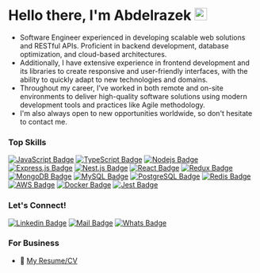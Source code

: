 # Hello there, I'm Abdelrazek <img src="https://user-images.githubusercontent.com/1303154/88677602-1635ba80-d120-11ea-84d8-d263ba5fc3c0.gif" width="25" alt="hi">

- Software Engineer experienced in developing scalable web solutions and RESTful APIs.
Proficient in backend development, database optimization, and cloud-based architectures.<br>
- Additionally, I have extensive experience in frontend development and its libraries to create responsive and user-friendly interfaces, with the ability to quickly adapt to new technologies and domains.<br>
- Throughout my career, I’ve worked in both remote and on-site environments to deliver high-quality software solutions using modern development tools and practices like Agile methodology.<br>
- I'm also always open to new opportunities worldwide, so don't hesitate to contact me.

### Top Skills

[![JavaScript Badge](https://img.shields.io/badge/-JavaScript-F7DF1E?&logo=javascript&logoColor=000)](#) [![TypeScript Badge](https://img.shields.io/badge/-TypeScript-3178C6?logo=typescript&logoColor=fff)](#) [![Nodejs Badge](https://img.shields.io/badge/-Node.js-6DA55F?logo=node.js&logoColor=white)](#) [![Express.js Badge](https://img.shields.io/badge/Express.js-%23404d59.svg?logo=express&logoColor=%2361DAFB)](#) [![Nest.js Badge](https://img.shields.io/badge/Nest.js-%23E0234E.svg?logo=nestjs&logoColor=white)](#) [![React Badge](https://img.shields.io/badge/React.js-%2320232a.svg?logo=react&logoColor=%2361DAFB)](#) [![Redux Badge](https://img.shields.io/badge/Redux-764ABC?logo=redux&logoColor=fff)](#) <br> [![MongoDB Badge](https://img.shields.io/badge/MongoDB-%234ea94b.svg?logo=mongodb&logoColor=white)](#) [![MySQL Badge](https://img.shields.io/badge/MySQL-4479A1?logo=mysql&logoColor=fff)](#) [![PostgreSQL Badge](https://img.shields.io/badge/PostgreSQL-%23316192.svg?logo=postgresql&logoColor=white)](#) [![Redis Badge](https://img.shields.io/badge/Redis-%23DD0031.svg?logo=redis&logoColor=white)](#) [![AWS Badge](https://img.shields.io/badge/AWS-%23FF9900.svg?logo=amazon-web-services&logoColor=white)](#)  [![Docker Badge](https://img.shields.io/badge/Docker-2496ED?logo=docker&logoColor=fff)](#) [![Jest Badge](https://img.shields.io/badge/Jest-C21325?logo=jest&logoColor=fff)](#)


### Let's Connect!

[![Linkedin Badge](https://img.shields.io/badge/-Abdelrazek-0e76a8?style=flat&labelColor=0e76a8&logo=linkedin&logoColor=white)](https://www.linkedin.com/in/abdelrazek-ali) [![Mail Badge](https://img.shields.io/badge/-dev.abdelrazek-c0392b?style=flat&labelColor=c0392b&logo=gmail&logoColor=white)](mailto:dev.abdelrazek@gmail.com) [![Whats Badge](https://img.shields.io/badge/-+201092018531-57ab51?style=flat&labelColor=57ab51&logo=whatsapp&logoColor=white)](https://wa.me/+201092018531)


### For Business
- :paperclip: [My Resume/CV](https://github.com/user-attachments/files/17869796/Abdelrazek_SoftwareEngineer_CV.pdf)


